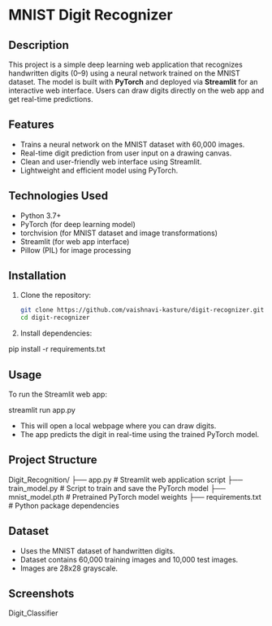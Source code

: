 # MNIST Digit Recognizer

## Description
This project is a simple deep learning web application that recognizes handwritten digits (0–9) using a neural network trained on the MNIST dataset. The model is built with **PyTorch** and deployed via **Streamlit** for an interactive web interface. Users can draw digits directly on the web app and get real-time predictions.

## Features
- Trains a neural network on the MNIST dataset with 60,000 images.
- Real-time digit prediction from user input on a drawing canvas.
- Clean and user-friendly web interface using Streamlit.
- Lightweight and efficient model using PyTorch.

## Technologies Used
- Python 3.7+
- PyTorch (for deep learning model)
- torchvision (for MNIST dataset and image transformations)
- Streamlit (for web app interface)
- Pillow (PIL) for image processing

## Installation

1. Clone the repository:
   ```bash
   git clone https://github.com/vaishnavi-kasture/digit-recognizer.git
   cd digit-recognizer

2. Install dependencies:
   
pip install -r requirements.txt


## Usage
To run the Streamlit web app:

streamlit run app.py

- This will open a local webpage where you can draw digits.
- The app predicts the digit in real-time using the trained PyTorch model.

## Project Structure

Digit_Recognition/
├── app.py                # Streamlit web application script
├── train_model.py        # Script to train and save the PyTorch model
├── mnist_model.pth       # Pretrained PyTorch model weights
├── requirements.txt      # Python package dependencies

## Dataset

- Uses the MNIST dataset of handwritten digits.
- Dataset contains 60,000 training images and 10,000 test images.
- Images are 28x28 grayscale.

## Screenshots
Digit_Classifier
